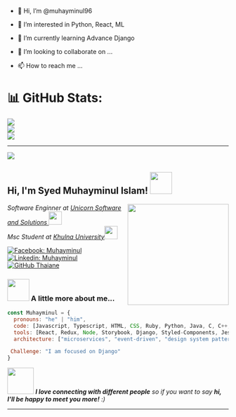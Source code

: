 - 👋 Hi, I’m @muhayminul96
- 👀 I’m interested in Python, React, ML
- 🌱 I’m currently learning Advance Django
- 💞️ I’m looking to collaborate on ...
- 📫 How to reach me ...

  <!---   tech communities: {
                        coorganizer: "AfroPython",
                        Speaker: "Latinity",
                        mentor: "EducaTRANSforma"
                      }, --->




# 📊 GitHub Stats:
![](https://github-readme-stats.vercel.app/api?username=muhayminul96&theme=dark&hide_border=false&include_all_commits=false&count_private=false)<br/>
![](https://github-readme-streak-stats.herokuapp.com/?user=muhayminul96&theme=dark&hide_border=false)<br/>
![](https://github-readme-stats.vercel.app/api/top-langs/?username=muhayminul96&theme=dark&hide_border=false&include_all_commits=false&count_private=false&layout=compact)

---
[![](https://visitcount.itsvg.in/api?id=muhayminul96&icon=0&color=0)](https://visitcount.itsvg.in)
<!---
muhayminul96/muhayminul96 is a ✨ special ✨ repository because its `README.md` (this file) appears on your GitHub profile.
You can click the Preview link to take a look at your changes.
--->
<h2> Hi, I'm Syed Muhayminul Islam! <img src="https://media.giphy.com/media/mGcNjsfWAjY5AEZNw6/giphy.gif" width="50"></h2>
<img align='right' src="https://miro.medium.com/v2/resize:fit:679/0*7Q3yvSIv_t0ioJ-Z.gif" width="230">

<p><em>Software Enginner at <a href="https://www.ussbd.com/">Unicorn Software and Solutions </a><img src="https://media.giphy.com/media/WUlplcMpOCEmTGBtBW/giphy.gif" width="30"></br>Msc Student at <a href="https://ku.ac.bd/">Khulna University</a><img src="https://media.giphy.com/media/fYSnHlufseco8Fh93Z/giphy.gif" width="30">
</em></p>

[![Facebook: Muhayminul](https://www.google.com/search?client=firefox-b-d&q=facebook+logo#vhid=qqCbF5ZfN1KRuM&vssid=l)](https://www.facebook.com/muhayminulislam.prova/)
[![Linkedin: Muhayminul](https://img.shields.io/badge/-muhayminul-blue?style=flat-square&logo=Linkedin&logoColor=white&link=https://www.linkedin.com/in/syed-muhayminul-islam/)](https://www.linkedin.com/in/syed-muhayminul-islam/)
[![GitHub Thaiane](https://img.shields.io/github/followers/muhayminul96?label=follow&style=social)](https://github.com/muhayminul96)


### <img src="https://media.giphy.com/media/VgCDAzcKvsR6OM0uWg/giphy.gif" width="50"> A little more about me...  

```javascript
const Muhayminul = {
  pronouns: "he" | "him",
  code: [Javascript, Typescript, HTML, CSS, Ruby, Python, Java, C, C++, PHP],
  tools: [React, Redux, Node, Storybook, Django, Styled-Components, Jest, Docker, Laravel],
  architecture: ["microservices", "event-driven", "design system pattern"],

 Challenge: "I am focused on Django"
}
```

<img src="https://media.giphy.com/media/LnQjpWaON8nhr21vNW/giphy.gif" width="60"> <em><b>I love connecting with different people</b> so if you want to say <b>hi, I'll be happy to meet you more!</b> :)</em>



<!-- Proudly created with GPRM ( https://gprm.itsvg.in ) -->
---

